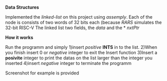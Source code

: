 **Data Structures**

Implemented the *linked-list* on this project using *assemply*.
Each of the node is consists of two words of 32 bits each  (because *RARS* simulates the 32-bit RISC-V
The linked list two fields, the *data* and the * *nxtPtr*

**How it works**

Run  the programm and simply
1)insert *positive*  **INTS** in to the list.
2)When you finish  insert  0 or *negative* integer to exit the Insert function
3)Insert a **posivite** integer  to print the  datas on the list  larger than the integer you inserted
4)insert  *negative* integer to terminate the programm

Screenshot for example is provided
